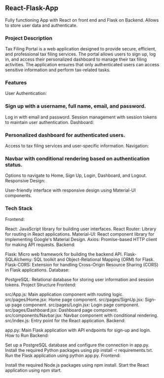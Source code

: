 ## React-Flask-App
Fully functioning App with React on front end and Flask on Backend. Allows to store user data and authenticate.

### Project Description
Tax Filing Portal is a web application designed to provide secure, efficient, and professional tax filing services. The portal allows users to sign up, log in, and access their personalized dashboard to manage their tax filing activities. The application ensures that only authenticated users can access sensitive information and perform tax-related tasks.

### Features
User Authentication:

### Sign up with a username, full name, email, and password.
Log in with email and password.
Session management with session tokens to maintain user authentication.
Dashboard:

### Personalized dashboard for authenticated users.
Access to tax filing services and user-specific information.
Navigation:

### Navbar with conditional rendering based on authentication status.
Options to navigate to Home, Sign Up, Login, Dashboard, and Logout.
Responsive Design:

User-friendly interface with responsive design using Material-UI components.

### Tech Stack
Frontend:

React: JavaScript library for building user interfaces.
React Router: Library for routing in React applications.
Material-UI: React component library for implementing Google's Material Design.
Axios: Promise-based HTTP client for making API requests.
Backend:

Flask: Micro web framework for building the backend API.
Flask-SQLAlchemy: SQL toolkit and Object-Relational Mapping (ORM) for Flask.
Flask-CORS: Extension for handling Cross-Origin Resource Sharing (CORS) in Flask applications.
Database:

PostgreSQL: Relational database for storing user information and session tokens.
Project Structure
Frontend:

src/App.js: Main application component with routing logic.
src/pages/Home.jsx: Home page component.
src/pages/SignUp.jsx: Sign-up page component.
src/pages/Login.jsx: Login page component.
src/pages/Dashboard.jsx: Dashboard page component.
src/components/Navbar.jsx: Navbar component with conditional rendering.
src/index.js: Entry point for the React application.
Backend:

app.py: Main Flask application with API endpoints for sign-up and login.
How to Run
Backend:

Set up a PostgreSQL database and configure the connection in app.py.
Install the required Python packages using pip install -r requirements.txt.
Run the Flask application using python app.py.
Frontend:

Install the required Node.js packages using npm install.
Start the React application using npm start.
